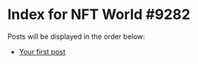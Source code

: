 # Index for NFT World #9282
Posts will be displayed in the order below:

- [Your first post](./001-first.md)

